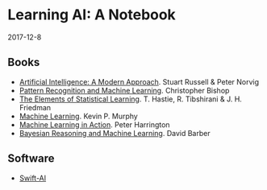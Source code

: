 # Learning AI: A Notebook

2017-12-8

## Books

- [Artificial Intelligence: A Modern Approach](https://book.douban.com/subject/3307202/). Stuart Russell & Peter Norvig
- [Pattern Recognition and Machine Learning](https://book.douban.com/subject/2061116/). Christopher Bishop
- [The Elements of Statistical Learning](https://book.douban.com/subject/1761179/). T. Hastie, R. Tibshirani & J. H. Friedman
- [Machine Learning](https://book.douban.com/subject/10758624/). Kevin P. Murphy
- [Machine Learning in Action](https://book.douban.com/subject/6962285/). Peter Harrington
- [Bayesian Reasoning and Machine Learning](https://book.douban.com/subject/5397287/). David Barber

## Software

- [Swift-AI](https://github.com/Swift-AI/Swift-AI)
